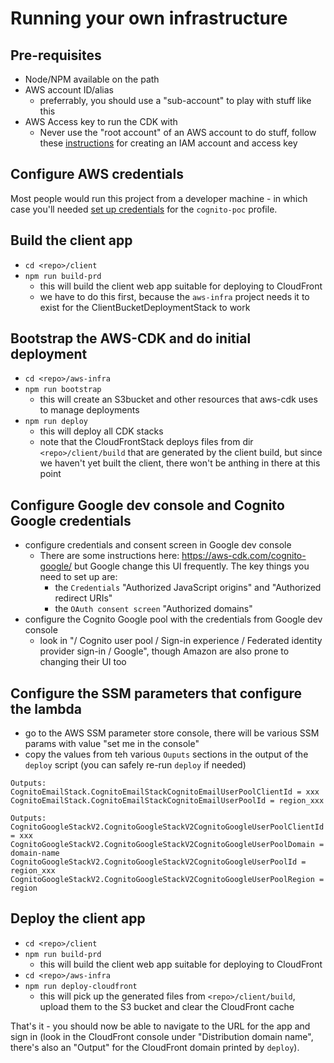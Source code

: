 # Running your own infrastructure

## Pre-requisites

* Node/NPM available on the path
* AWS account ID/alias
    * preferrably, you should use a "sub-account" to play with stuff like this
* AWS Access key to run the CDK with
    * Never use the "root account" of an AWS account to do stuff, follow these
      [instructions](create-iam-account.md) for creating an IAM account and
      access key

## Configure AWS credentials

Most people would run this project from a developer machine - in which case
you'll needed [set up credentials](aws-credentials.md) for the
`cognito-poc` profile.

## Build the client app
* `cd <repo>/client`
* `npm run build-prd`
  * this will build the client web app suitable for deploying to CloudFront
  * we have to do this first, because the `aws-infra` project needs it to exist
  for the ClientBucketDeploymentStack to work

## Bootstrap the AWS-CDK and do initial deployment
* `cd <repo>/aws-infra`
* `npm run bootstrap`
    * this will create an S3bucket and other resources that aws-cdk uses to
      manage deployments
* `npm run deploy`
    * this will deploy all CDK stacks
    * note that the CloudFrontStack deploys files from dir `<repo>/client/build`
      that are generated by the client build, but since we haven't yet
      built the client, there won't be anthing in there at this point

## Configure Google dev console and Cognito Google credentials
* configure credentials and consent screen in Google dev console
    * There are some instructions here: https://aws-cdk.com/cognito-google/ but
      Google change this UI frequently.  The key things you need to set up are:
        * the `Credentials` "Authorized JavaScript origins" and
          "Authorized redirect URIs"
        * the `OAuth consent screen` "Authorized domains"
* configure the Cognito Google pool with the credentials from Google dev console
    * look in "/ Cognito user pool / Sign-in experience /
      Federated identity provider sign-in / Google", though Amazon are also
      prone to changing their UI too

## Configure the SSM parameters that configure the lambda
* go to the AWS SSM parameter store console, there will be various SSM params
  with value "set me in the console"
* copy the values from teh various `Ouputs` sections in the output of the
  `deploy` script (you can safely re-run `deploy` if needed)
```
Outputs:
CognitoEmailStack.CognitoEmailStackCognitoEmailUserPoolClientId = xxx
CognitoEmailStack.CognitoEmailStackCognitoEmailUserPoolId = region_xxx

Outputs:
CognitoGoogleStackV2.CognitoGoogleStackV2CognitoGoogleUserPoolClientId = xxx
CognitoGoogleStackV2.CognitoGoogleStackV2CognitoGoogleUserPoolDomain = domain-name
CognitoGoogleStackV2.CognitoGoogleStackV2CognitoGoogleUserPoolId = region_xxx
CognitoGoogleStackV2.CognitoGoogleStackV2CognitoGoogleUserPoolRegion = region
```

## Deploy the client app
* `cd <repo>/client`
* `npm run build-prd`
    * this will build the client web app suitable for deploying to CloudFront
* `cd <repo>/aws-infra`
* `npm run deploy-cloudfront`
    * this will pick up the generated files from `<repo>/client/build`, upload
      them to the S3 bucket and clear the CloudFront cache

That's it - you should now be able to navigate to the URL for the app and
sign in (look in the CloudFront console under "Distribution domain name",
there's also an "Output" for the CloudFront domain printed by `deploy`).
